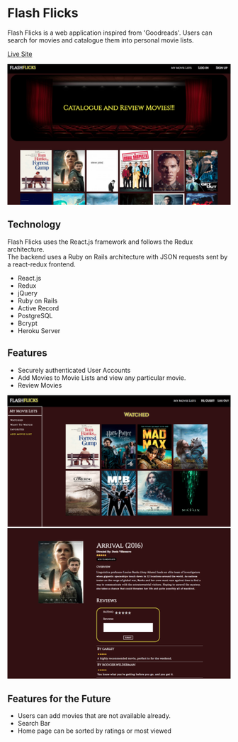 # Flash Flicks
Flash Flicks is a web application inspired from 'Goodreads'. Users can search
for movies and catalogue them into personal movie lists.

[Live Site](https://flashflicks.herokuapp.com/#/)

![Login](./docs/screenshots/login.png)

## Technology
Flash Flicks uses the React.js framework and follows the Redux architecture.  
The backend uses a Ruby on Rails architecture with JSON requests sent by a
react-redux frontend.  

- React.js
- Redux
- jQuery
- Ruby on Rails
- Active Record
- PostgreSQL
- Bcrypt
- Heroku Server 

## Features
- Securely authenticated User Accounts
- Add Movies to Movie Lists and view any particular movie.
- Review Movies

![Movielist](./docs/screenshots/movielist.png)
![Moviedetail](./docs/screenshots/moviedetail.png)

## Features for the Future
- Users can add movies that are not available already.
- Search Bar
- Home page can be sorted by ratings or most viewed
